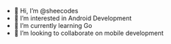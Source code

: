 - 👋 Hi, I’m @sheecodes
- 👀 I’m interested in Android Development
- 🌱 I’m currently learning Go 
- 💞️ I’m looking to collaborate on mobile development
